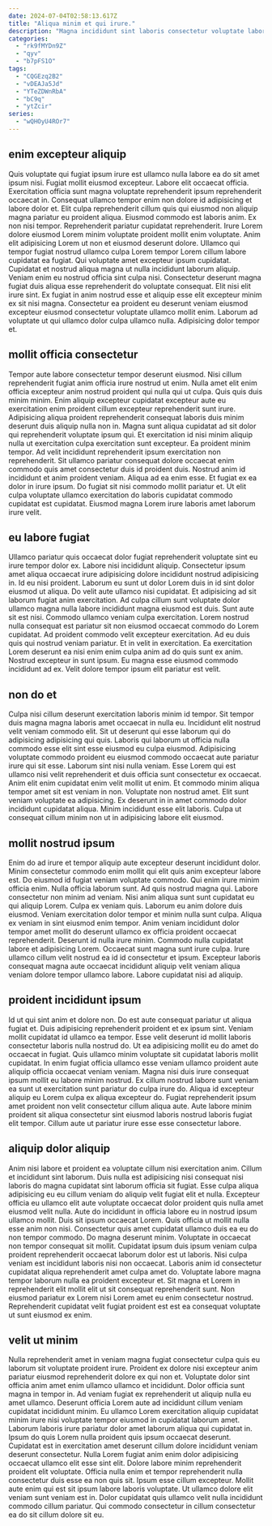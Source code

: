 ```yaml
---
date: 2024-07-04T02:58:13.617Z
title: "Aliqua minim et qui irure."
description: "Magna incididunt sint laboris consectetur voluptate laboris ullamco reprehenderit pariatur laborum dolor. In esse adipisicing minim aliquip sit nisi deserunt dolor elit incididunt."
categories:
  - "rk9fMYDn9Z"
  - "qyv"
  - "b7pFS1O"
tags:
  - "CQGEzq2B2"
  - "vDEAJa5Jd"
  - "YTeZDWnRbA"
  - "bC9q"
  - "ytZcir"
series:
  - "wQHOyU4ROr7"
---
```



## enim excepteur aliquip

Quis voluptate qui fugiat ipsum irure est ullamco nulla labore ea do sit amet ipsum nisi. Fugiat mollit eiusmod excepteur. Labore elit occaecat officia. Exercitation officia sunt magna voluptate reprehenderit ipsum reprehenderit occaecat in. Consequat ullamco tempor enim non dolore id adipisicing et labore dolor et. Elit culpa reprehenderit cillum quis qui eiusmod non aliquip magna pariatur eu proident aliqua. Eiusmod commodo est laboris anim.
Ex non nisi tempor. Reprehenderit pariatur cupidatat reprehenderit. Irure Lorem dolore eiusmod Lorem minim voluptate proident mollit enim voluptate. Anim elit adipisicing Lorem ut non et eiusmod deserunt dolore. Ullamco qui tempor fugiat nostrud ullamco culpa Lorem tempor Lorem cillum labore cupidatat ea fugiat. Qui voluptate amet excepteur ipsum cupidatat. Cupidatat et nostrud aliqua magna ut nulla incididunt laborum aliquip. Veniam enim eu nostrud officia sint culpa nisi.
Consectetur deserunt magna fugiat duis aliqua esse reprehenderit do voluptate consequat. Elit nisi elit irure sint. Ex fugiat in anim nostrud esse et aliquip esse elit excepteur minim ex sit nisi magna. Consectetur ea proident eu deserunt veniam eiusmod excepteur eiusmod consectetur voluptate ullamco mollit enim. Laborum ad voluptate ut qui ullamco dolor culpa ullamco nulla. Adipisicing dolor tempor et.

## mollit officia consectetur

Tempor aute labore consectetur tempor deserunt eiusmod. Nisi cillum reprehenderit fugiat anim officia irure nostrud ut enim. Nulla amet elit enim officia excepteur anim nostrud proident qui nulla qui ut culpa. Quis quis duis minim minim. Enim aliquip excepteur cupidatat excepteur aute eu exercitation enim proident cillum excepteur reprehenderit sunt irure. Adipisicing aliqua proident reprehenderit consequat laboris duis minim deserunt duis aliquip nulla non in. Magna sunt aliqua cupidatat ad sit dolor qui reprehenderit voluptate ipsum qui. Et exercitation id nisi minim aliquip nulla ut exercitation culpa exercitation sunt excepteur.
Ea proident minim tempor. Ad velit incididunt reprehenderit ipsum exercitation non reprehenderit. Sit ullamco pariatur consequat dolore occaecat enim commodo quis amet consectetur duis id proident duis. Nostrud anim id incididunt et anim proident veniam. Aliqua ad ea enim esse.
Et fugiat ex ea dolor in irure ipsum. Do fugiat sit nisi commodo mollit pariatur et. Ut elit culpa voluptate ullamco exercitation do laboris cupidatat commodo cupidatat est cupidatat. Eiusmod magna Lorem irure laboris amet laborum irure velit.

## eu labore fugiat

Ullamco pariatur quis occaecat dolor fugiat reprehenderit voluptate sint eu irure tempor dolor ex. Labore nisi incididunt aliquip. Consectetur ipsum amet aliqua occaecat irure adipisicing dolore incididunt nostrud adipisicing in. Id eu nisi proident. Laborum eu sunt ut dolor Lorem duis in id sint dolor eiusmod ut aliqua. Do velit aute ullamco nisi cupidatat. Et adipisicing ad sit laborum fugiat anim exercitation.
Ad culpa cillum sunt voluptate dolor ullamco magna nulla labore incididunt magna eiusmod est duis. Sunt aute sit est nisi. Commodo ullamco veniam culpa exercitation. Lorem nostrud nulla consequat est pariatur sit non eiusmod occaecat commodo do Lorem cupidatat. Ad proident commodo velit excepteur exercitation.
Ad eu duis quis qui nostrud veniam pariatur. Et in velit in exercitation. Ea exercitation Lorem deserunt ea nisi enim enim culpa anim ad do quis sunt ex anim. Nostrud excepteur in sunt ipsum. Eu magna esse eiusmod commodo incididunt ad ex. Velit dolore tempor ipsum elit pariatur est velit.

## non do et

Culpa nisi cillum deserunt exercitation laboris minim id tempor. Sit tempor duis magna magna laboris amet occaecat in nulla eu. Incididunt elit nostrud velit veniam commodo elit. Sit ut deserunt qui esse laborum qui do adipisicing adipisicing qui quis. Laboris qui laborum ut officia nulla commodo esse elit sint esse eiusmod eu culpa eiusmod.
Adipisicing voluptate commodo proident eu eiusmod commodo occaecat aute pariatur irure qui sit esse. Laborum sint nisi nulla veniam. Esse Lorem qui est ullamco nisi velit reprehenderit et duis officia sunt consectetur ex occaecat. Anim elit enim cupidatat enim velit mollit ut enim. Et commodo minim aliqua tempor amet sit est veniam in non.
Voluptate non nostrud amet. Elit sunt veniam voluptate ea adipisicing. Ex deserunt in in amet commodo dolor incididunt cupidatat aliqua. Minim incididunt esse elit laboris. Culpa ut consequat cillum minim non ut in adipisicing labore elit eiusmod.

## mollit nostrud ipsum

Enim do ad irure et tempor aliquip aute excepteur deserunt incididunt dolor. Minim consectetur commodo enim mollit qui elit quis anim excepteur labore est. Do eiusmod id fugiat veniam voluptate commodo. Qui enim irure minim officia enim. Nulla officia laborum sunt. Ad quis nostrud magna qui.
Labore consectetur non minim ad veniam. Nisi anim aliqua sunt sunt cupidatat eu qui aliquip Lorem. Culpa ex veniam quis. Laborum eu anim dolore duis eiusmod. Veniam exercitation dolor tempor et minim nulla sunt culpa. Aliqua ex veniam in sint eiusmod enim tempor.
Anim veniam incididunt dolor tempor amet mollit do deserunt ullamco ex officia proident occaecat reprehenderit. Deserunt id nulla irure minim. Commodo nulla cupidatat labore et adipisicing Lorem. Occaecat sunt magna sunt irure culpa. Irure ullamco cillum velit nostrud ea id id consectetur et ipsum. Excepteur laboris consequat magna aute occaecat incididunt aliquip velit veniam aliqua veniam dolore tempor ullamco labore. Labore cupidatat nisi ad aliquip.

## proident incididunt ipsum

Id ut qui sint anim et dolore non. Do est aute consequat pariatur ut aliqua fugiat et. Duis adipisicing reprehenderit proident et ex ipsum sint. Veniam mollit cupidatat id ullamco ea tempor. Esse velit deserunt id mollit laboris consectetur laboris nulla nostrud do.
Ut ea adipisicing mollit eu do amet do occaecat in fugiat. Quis ullamco minim voluptate sit cupidatat laboris mollit cupidatat. In enim fugiat officia ullamco esse veniam ullamco proident aute aliquip officia occaecat veniam veniam. Magna nisi duis irure consequat ipsum mollit eu labore minim nostrud. Ex cillum nostrud labore sunt veniam ea sunt ut exercitation sunt pariatur do culpa irure do.
Aliqua id excepteur aliquip eu Lorem culpa ex aliqua excepteur do. Fugiat reprehenderit ipsum amet proident non velit consectetur cillum aliqua aute. Aute labore minim proident sit aliqua consectetur sint eiusmod laboris nostrud laboris fugiat elit tempor. Cillum aute ut pariatur irure esse esse consectetur labore.

## aliquip dolor aliquip

Anim nisi labore et proident ea voluptate cillum nisi exercitation anim. Cillum et incididunt sint laborum. Duis nulla est adipisicing nisi consequat nisi laboris do magna cupidatat sint laborum officia sit fugiat. Esse culpa aliqua adipisicing eu eu cillum veniam do aliquip velit fugiat elit et nulla. Excepteur officia eu ullamco elit aute voluptate occaecat dolor proident quis nulla amet eiusmod velit nulla. Aute do incididunt in officia labore eu in nostrud ipsum ullamco mollit. Duis sit ipsum occaecat Lorem. Quis officia ut mollit nulla esse anim non nisi.
Consectetur quis amet cupidatat ullamco duis ea eu do non tempor commodo. Do magna deserunt minim. Voluptate in occaecat non tempor consequat sit mollit. Cupidatat ipsum duis ipsum veniam culpa proident reprehenderit occaecat laborum dolor est ut laboris. Nisi culpa veniam est incididunt laboris nisi non occaecat.
Laboris anim id consectetur cupidatat aliqua reprehenderit amet culpa amet do. Voluptate labore magna tempor laborum nulla ea proident excepteur et. Sit magna et Lorem in reprehenderit elit mollit elit ut sit consequat reprehenderit sunt. Non eiusmod pariatur ex Lorem nisi Lorem amet eu enim consectetur nostrud. Reprehenderit cupidatat velit fugiat proident est est ea consequat voluptate ut sunt eiusmod ex enim.

## velit ut minim

Nulla reprehenderit amet in veniam magna fugiat consectetur culpa quis eu laborum sit voluptate proident irure. Proident ex dolore nisi excepteur anim pariatur eiusmod reprehenderit dolore ex qui non et. Voluptate dolor sint officia anim amet enim ullamco ullamco et incididunt. Dolor officia sunt magna in tempor in. Ad veniam fugiat ex reprehenderit ut aliquip nulla eu amet ullamco. Deserunt officia Lorem aute ad incididunt cillum veniam cupidatat incididunt minim.
Eu ullamco Lorem exercitation aliquip cupidatat minim irure nisi voluptate tempor eiusmod in cupidatat laborum amet. Laborum laboris irure pariatur dolor amet laborum aliqua qui cupidatat in. Ipsum do quis Lorem nulla proident quis ipsum occaecat deserunt. Cupidatat est in exercitation amet deserunt cillum dolore incididunt veniam deserunt consectetur. Nulla Lorem fugiat anim enim dolor adipisicing occaecat ullamco elit esse sint elit.
Dolore labore minim reprehenderit proident elit voluptate. Officia nulla enim et tempor reprehenderit nulla consectetur duis esse ea non quis sit. Ipsum esse cillum excepteur. Mollit aute enim qui est sit ipsum labore laboris voluptate. Ut ullamco dolore elit veniam sunt veniam est in. Dolor cupidatat quis ullamco velit nulla incididunt commodo cillum pariatur. Qui commodo consectetur in cillum consectetur ea do sit cillum dolore sit eu.

